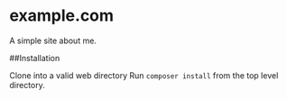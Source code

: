 # example.com
A simple site about me.

##Installation    

Clone into a valid web directory
Run ```composer install``` from the top level directory.
